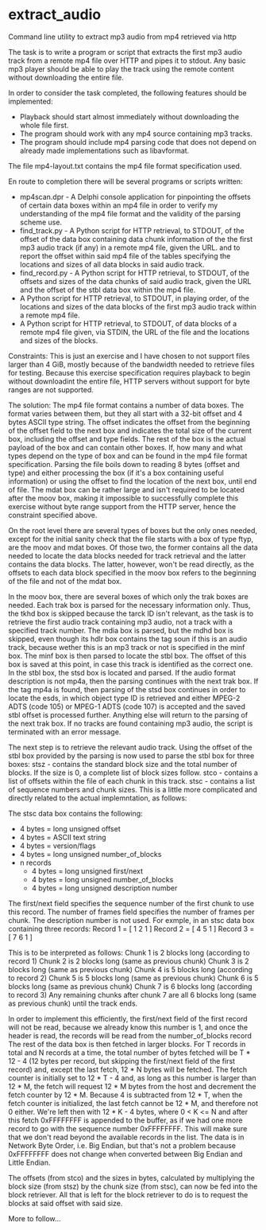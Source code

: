# extract_audio
Command line utility to extract mp3 audio from mp4 retrieved via http

The task is to write a program or script that extracts the first mp3 audio track from a remote mp4 file over HTTP and pipes it to stdout.
Any basic mp3 player should be able to play the track using the remote content without downloading the entire file.

In order to consider the task completed, the following features should be implemented:
- Playback should start almost immediately without downloading the whole file first.
- The program should work with any mp4 source containing mp3 tracks.
- The program should include mp4 parsing code that does not depend on already made implementations such as libavformat.

The file mp4-layout.txt contains the mp4 file format specification used.

En route to completion there will be several programs or scripts written:
- mp4scan.dpr - A Delphi console application for pinpointing the offsets of certain data boxes within an mp4 file in order to verify my understanding of the mp4 file format and the validity of the parsing scheme use.
- find_track.py - A Python script for HTTP retrieval, to STDOUT, of the offset of the data box containing data chunk information of the the first mp3 audio track (if any) in a remote mp4 file, given the URL.
 and to report the offset within said mp4 file of the tables specifying the locations and sizes of all data blocks in said audio track.
- find_record.py - A Python script for HTTP retrieval, to STDOUT, of the offsets and sizes of the data chunks of said audio track, given the URL and the offset of the stbl data box within the mp4 file.
- A Python script for HTTP retrieval, to STDOUT, in playing order, of the locations and sizes of the data blocks of the first mp3 audio track within a remote mp4 file.
- A Python script for HTTP retrieval, to STDOUT, of data blocks of a remote mp4 file given, via STDIN, the URL of the file and the locations and sizes of the blocks.

Constraints:
This is just an exercise and I have chosen to not support files larger than 4 GiB, mostly because of the bandwidth needed to retrieve files for testing.
Because this exercise specification requires playback to begin without downloadint the entire file, HTTP servers without support for byte ranges are not supported. 

The solution:
The mp4 file format contains a number of data boxes. The format varies between them, but they all start with a 32-bit offset and 4 bytes ASCII type string.
The offset indicates the offset from the beginning of the offset field to the next box and indicates the total size of the current box, including the offset and type fields.
The rest of the box is the actual payload of the box and can contain other boxes. If, how many and what types depend on the type of box and can be found in the mp4 file format specification.
Parsing the file boils down to reading 8 bytes (offset and type) and either processing the box (if it's a box containing useful information) or using the offset to find the location of the next box, until end of file.
The mdat box can be rather large and isn't required to be located after the moov box, making it impossible to successfully complete this exercise without byte range support from the HTTP server, hence the constraint specified above.

On the root level there are several types of boxes but the only ones needed, except for the initial sanity check that the file starts with a box of type ftyp, are the moov and mdat boxes.
Of those two, the former contains all the data needed to locate the data blocks needed for track retrieval and the latter contains the data blocks. The latter, however, won't be read directly, as the offsets to each data block specified in the moov box refers to the beginning of the file and not of the mdat box.

In the moov box, there are several boxes of which only the trak boxes are needed.
Each trak box is parsed for the necessary information only.
Thus, the tkhd box is skipped because the tarck ID isn't relevant, as the task is to retrieve the first audio track containing mp3 audio, not a track with a specified track number.
The mdia box is parsed, but the mdhd box is skipped, even though its hdlr box contains the tag soun if this is an audio track, because wether this is an mp3 track or not is specified in the minf box.
The minf box is then parsed to locate the stbl box. The offset of this box is saved at this point, in case this track is identified as the correct one.
In the stbl box, the stsd box is located and parsed. If the audio format description is not mp4a, then the parsing continues with the next trak box.
If the tag mp4a is found, then parsing of the stsd box continues in order to locate the esds, in which object type ID is retrieved and either MPEG-2 ADTS (code 105) or MPEG-1 ADTS (code 107) is accepted and the saved stbl offset is processed further. Anything else will return to the parsing of the next trak box.
If no tracks are found containing mp3 audio, the script is terminated with an error message.

The next step is to retrieve the relevant audio track.
Using the offset of the stbl box provided by the parsing is now used to parse the stbl box for three boxes:
stsz - contains the standard block size and the total number of blocks. If the size is 0, a complete list of block sizes follow.
stco - contains a list of offsets within the file of each chunk in this track.
stsc - contains a list of sequence numbers and chunk sizes. This is a little more complicated and directly related to the actual implemntation, as follows:

The stsc data box contains the following:
- 4 bytes = long unsigned offset
- 4 bytes = ASCII text string
- 4 bytes = version/flags
- 4 bytes = long unsigned number_of_blocks
- n records
   - 4 bytes = long unsigned first/next
   - 4 bytes = long unsigned number_of_blocks
   - 4 bytes = long unsigned description number

The first/next field specifies the sequence number of the first chunk to use this record.
The number of frames field specifies the number of frames per chunk.
The description number is not used.
For exmple, in an stsc data box containing three records:
Record 1 = [ 1 2 1 ]
Record 2 = [ 4 5 1 ]
Record 3 = [ 7 6 1 ]

This is to be interpreted as follows:
Chunk 1 is 2 blocks long (according to record 1)
Chunk 2 is 2 blocks long (same as previous chunk)
Chunk 3 is 2 blocks long (same as previous chunk)
Chunk 4 is 5 blocks long (according to record 2)
Chunk 5 is 5 blocks long (same as previous chunk)
Chunk 6 is 5 blocks long (same as previous chunk)
Chunk 7 is 6 blocks long (according to record 3)
Any remaining chunks after chunk 7 are all 6 blocks long (same as previous chunk) until the track ends.

In order to implement this efficiently, the first/next field of the first record will not be read, because we already know this number is 1, and once the header is read, the records will be read from the number_of_blocks record
The rest of the data box is then fetched in larger blocks. For T records in total and N records at a time, the total number of bytes fetched will be T * 12 - 4 (12 bytes per record, but skipping the first/next field of the first record) and, except the last fetch, 12 * N bytes will be fetched.
The fetch counter is initially set to 12 * T - 4 and, as long as this number is larger than 12 * M, the fetch will request 12 * M bytes from the host and decrement the fetch counter by 12 * M.
Because 4 is subtracted from 12 * T, when the fetch counter is initialized, the last fetch cannot be 12 * M, and therefore not 0 either. We're left then with 12 * K - 4 bytes, where 0 < K <= N and after this fetch 0xFFFFFFFF is appended to the buffer, as if we had one more record to go with the sequence number 0xFFFFFFFF.
This will make sure that we don't read beyond the available records in the list. The data is in Network Byte Order, i.e. Big Endian, but that's not a problem because 0xFFFFFFFF does not change when converted between Big Endian and Little Endian.

The offsets (from stco) and the sizes in bytes, calculated by multiplying the block size (from stsz) by the chunk size (from stsc), can now be fed into the block retriever.
All that is left for the block retriever to do is to request the blocks at said offset with said size.

More to follow...

